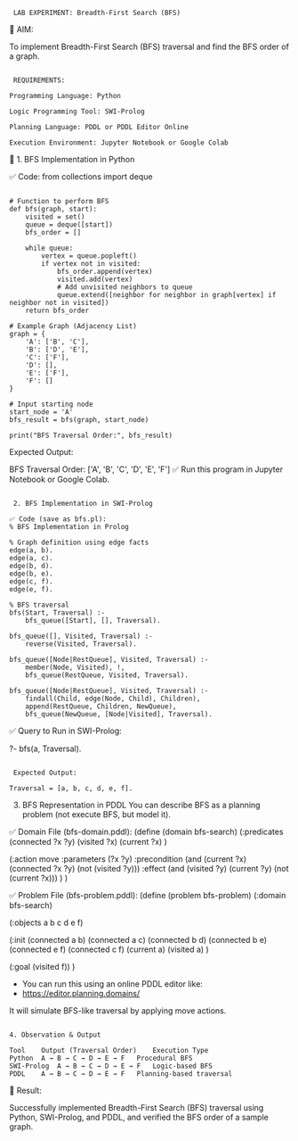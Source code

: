 ```
 LAB EXPERIMENT: Breadth-First Search (BFS)

```
🔹 AIM:

To implement Breadth-First Search (BFS) traversal and find the BFS order of a graph.

```

 REQUIREMENTS:

Programming Language: Python

Logic Programming Tool: SWI-Prolog

Planning Language: PDDL or PDDL Editor Online

Execution Environment: Jupyter Notebook or Google Colab
```
🐍 1. BFS Implementation in Python

✅ Code:
from collections import deque

```

# Function to perform BFS
def bfs(graph, start):
    visited = set()
    queue = deque([start])
    bfs_order = []

    while queue:
        vertex = queue.popleft()
        if vertex not in visited:
            bfs_order.append(vertex)
            visited.add(vertex)
            # Add unvisited neighbors to queue
            queue.extend([neighbor for neighbor in graph[vertex] if neighbor not in visited])
    return bfs_order

# Example Graph (Adjacency List)
graph = {
    'A': ['B', 'C'],
    'B': ['D', 'E'],
    'C': ['F'],
    'D': [],
    'E': ['F'],
    'F': []
}

# Input starting node
start_node = 'A'
bfs_result = bfs(graph, start_node)

print("BFS Traversal Order:", bfs_result)

```

 Expected Output:
 
BFS Traversal Order: ['A', 'B', 'C', 'D', 'E', 'F']
✅ Run this program in Jupyter Notebook or Google Colab.

```

 2. BFS Implementation in SWI-Prolog

✅ Code (save as bfs.pl):
% BFS Implementation in Prolog

% Graph definition using edge facts
edge(a, b).
edge(a, c).
edge(b, d).
edge(b, e).
edge(c, f).
edge(e, f).

% BFS traversal
bfs(Start, Traversal) :-
    bfs_queue([Start], [], Traversal).

bfs_queue([], Visited, Traversal) :-
    reverse(Visited, Traversal).

bfs_queue([Node|RestQueue], Visited, Traversal) :-
    member(Node, Visited), !,
    bfs_queue(RestQueue, Visited, Traversal).

bfs_queue([Node|RestQueue], Visited, Traversal) :-
    findall(Child, edge(Node, Child), Children),
    append(RestQueue, Children, NewQueue),
    bfs_queue(NewQueue, [Node|Visited], Traversal).

```

✅ Query to Run in SWI-Prolog:

?- bfs(a, Traversal).

```

 Expected Output:

Traversal = [a, b, c, d, e, f].

```

 3. BFS Representation in PDDL
You can describe BFS as a planning problem (not execute BFS, but model it).

✅ Domain File (bfs-domain.pddl):
(define (domain bfs-search)
  (:predicates
    (connected ?x ?y)
    (visited ?x)
    (current ?x)
  )

  (:action move
    :parameters (?x ?y)
    :precondition (and (current ?x) (connected ?x ?y) (not (visited ?y)))
    :effect (and (visited ?y) (current ?y) (not (current ?x)))
  )
)

✅ Problem File (bfs-problem.pddl):
(define (problem bfs-problem)
  (:domain bfs-search)

  (:objects a b c d e f)

  (:init
    (connected a b)
    (connected a c)
    (connected b d)
    (connected b e)
    (connected e f)
    (connected c f)
    (current a)
    (visited a)
  )

  (:goal (visited f))
)


* You can run this using an online PDDL editor like:
* https://editor.planning.domains/

It will simulate BFS-like traversal by applying move actions.

```

4. Observation & Output

Tool	Output (Traversal Order)	Execution Type
Python	A → B → C → D → E → F	Procedural BFS
SWI-Prolog	A → B → C → D → E → F	Logic-based BFS
PDDL	A → B → C → D → E → F	Planning-based traversal

```

🧾 Result:

Successfully implemented Breadth-First Search (BFS) traversal using Python, SWI-Prolog, and PDDL, and verified the BFS order of a sample graph.
